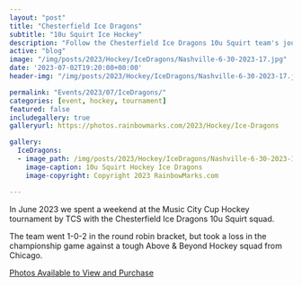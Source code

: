 ```yaml
---
layout: "post"
title: "Chesterfield Ice Dragons"
subtitle: "10u Squirt Ice Hockey"
description: "Follow the Chesterfield Ice Dragons 10u Squirt team's journey at the Music City Cup Hockey tournament. Check out their performance and exclusive photos here!"
active: "blog"
image: "/img/posts/2023/Hockey/IceDragons/Nashville-6-30-2023-17.jpg"
date: '2023-07-02T19:20:00+00:00'
header-img: "/img/posts/2023/Hockey/IceDragons/Nashville-6-30-2023-17.jpg"

permalink: "Events/2023/07/IceDragons/"
categories: [event, hockey, tournament]
featured: false
includegallery: true
galleryurl: https://photos.rainbowmarks.com/2023/Hockey/Ice-Dragons

gallery:
  IceDragons:
  - image_path: /img/posts/2023/Hockey/IceDragons/Nashville-6-30-2023-17.jpg
    image-caption: 10u Squirt Hockey Ice Dragons
    image-copyright: Copyright 2023 RainbowMarks.com

---
```

In June 2023 we spent a weekend at the Music City Cup Hockey tournament by TCS with the Chesterfield Ice Dragons 10u Squirt squad. 

The team went 1-0-2 in the round robin bracket, but took a loss in the championship game against a tough Above & Beyond Hockey squad from Chicago. 

[Photos Available to View and Purchase](https://photos.rainbowmarks.com/2023/Hockey/Ice-Dragons)


